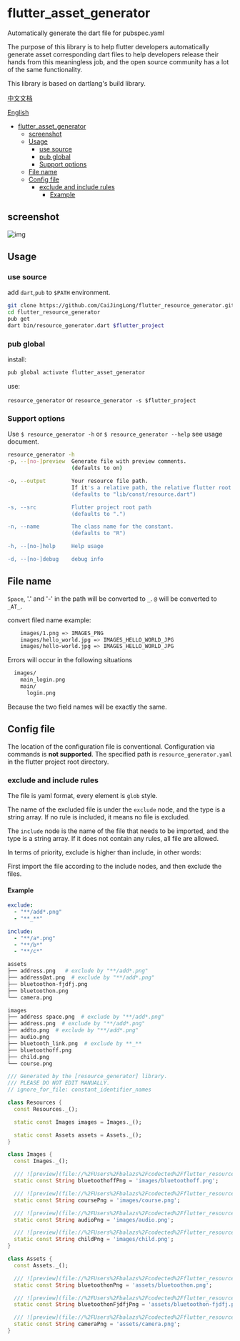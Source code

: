 # flutter_asset_generator

Automatically generate the dart file for pubspec.yaml

The purpose of this library is to help flutter developers automatically generate asset corresponding dart files to help developers release their hands from this meaningless job, and the open source community has a lot of the same functionality.

This library is based on dartlang's build library.

[中文文档](https://github.com/CaiJingLong/flutter_resource_generator/blob/master/README_CHN.md)

[English](https://github.com/CaiJingLong/flutter_resource_generator)

- [flutter_asset_generator](#flutter_asset_generator)
  - [screenshot](#screenshot)
  - [Usage](#usage)
    - [use source](#use-source)
    - [pub global](#pub-global)
    - [Support options](#support-options)
  - [File name](#file-name)
  - [Config file](#config-file)
    - [exclude and include rules](#exclude-and-include-rules)
      - [Example](#example)

## screenshot

![img](https://raw.githubusercontent.com/CaiJingLong/some_asset/master/asset_gen_3.0.gif)

## Usage

### use source

add `dart`,`pub` to `$PATH` environment.

```bash
git clone https://github.com/CaiJingLong/flutter_resource_generator.git
cd flutter_resource_generator
pub get
dart bin/resource_generator.dart $flutter_project
```

### pub global

install:

```bash
pub global activate flutter_asset_generator
```

use:

`resource_generator`
or
`resource_generator -s $flutter_project`

### Support options

Use `$ resource_generator -h` or `$ resource_generator --help` see usage document.

```bash
resource_generator -h
-p, --[no-]preview  Generate file with preview comments.
                    (defaults to on)

-o, --output        Your resource file path.
                    If it's a relative path, the relative flutter root directory
                    (defaults to "lib/const/resource.dart")

-s, --src           Flutter project root path
                    (defaults to ".")

-n, --name          The class name for the constant.
                    (defaults to "R")

-h, --[no-]help     Help usage

-d, --[no-]debug    debug info
```

## File name

`Space`, '.' and '-' in the path will be converted to `_`. `@` will be converted to `_AT_`.

convert filed name example:

```bash
    images/1.png => IMAGES_PNG
    images/hello_world.jpg => IMAGES_HELLO_WORLD_JPG
    images/hello-world.jpg => IMAGES_HELLO_WORLD_JPG
```

Errors will occur in the following situations

```bash
  images/
    main_login.png
    main/
      login.png
```

Because the two field names will be exactly the same.

## Config file

The location of the configuration file is conventional.
Configuration via commands is **not supported**.
The specified path is `resource_generator.yaml` in the flutter project root directory.

### exclude and include rules

The file is yaml format, every element is `glob` style.

The name of the excluded file is under the `exclude` node, and the type is a string array. If no rule is included, it means no file is excluded.

The `include` node is the name of the file that needs to be imported, and the type is a string array. If it does not contain any rules, all file are allowed.

In terms of priority, exclude is higher than include, in other words:

First import the file according to the include nodes, and then exclude the files.

#### Example

```yaml
exclude:
  - "**/add*.png"
  - "**_**"

include:
  - "**/a*.png"
  - "**/b*"
  - "**/c*"
```

```sh
assets
├── address.png   # exclude by "**/add*.png"
├── address@at.png  # exclude by "**/add*.png"
├── bluetoothon-fjdfj.png
├── bluetoothon.png
└── camera.png

images
├── address space.png  # exclude by "**/add*.png"
├── address.png  # exclude by "**/add*.png"
├── addto.png  # exclude by "**/add*.png"
├── audio.png
├── bluetooth_link.png  # exclude by **_**
├── bluetoothoff.png
├── child.png
└── course.png
```

```dart
/// Generated by the [resource_generator] library.
/// PLEASE DO NOT EDIT MANUALLY.
// ignore_for_file: constant_identifier_names

class Resources {
  const Resources._();

  static const Images images = Images._();

  static const Assets assets = Assets._();
}

class Images {
  const Images._();

  /// ![preview](file://%2FUsers%2Fbalazs%2Fcodected%2Fflutter_resource_generator%2Fexample%2Fimages%2Fbluetoothoff.png)
  static const String bluetoothoffPng = 'images/bluetoothoff.png';

  /// ![preview](file://%2FUsers%2Fbalazs%2Fcodected%2Fflutter_resource_generator%2Fexample%2Fimages%2Fcourse.png)
  static const String coursePng = 'images/course.png';

  /// ![preview](file://%2FUsers%2Fbalazs%2Fcodected%2Fflutter_resource_generator%2Fexample%2Fimages%2Faudio.png)
  static const String audioPng = 'images/audio.png';

  /// ![preview](file://%2FUsers%2Fbalazs%2Fcodected%2Fflutter_resource_generator%2Fexample%2Fimages%2Fchild.png)
  static const String childPng = 'images/child.png';
}

class Assets {
  const Assets._();

  /// ![preview](file://%2FUsers%2Fbalazs%2Fcodected%2Fflutter_resource_generator%2Fexample%2Fassets%2Fbluetoothon.png)
  static const String bluetoothonPng = 'assets/bluetoothon.png';

  /// ![preview](file://%2FUsers%2Fbalazs%2Fcodected%2Fflutter_resource_generator%2Fexample%2Fassets%2Fbluetoothon-fjdfj.png)
  static const String bluetoothonFjdfjPng = 'assets/bluetoothon-fjdfj.png';

  /// ![preview](file://%2FUsers%2Fbalazs%2Fcodected%2Fflutter_resource_generator%2Fexample%2Fassets%2Fcamera.png)
  static const String cameraPng = 'assets/camera.png';
}
```

[pub global]: https://dart.dev/tools/pub/cmd/pub-global#running-a-script-from-your-path
